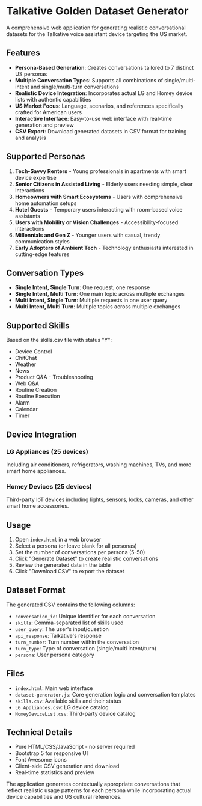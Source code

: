 # Talkative Golden Dataset Generator

A comprehensive web application for generating realistic conversational datasets for the Talkative voice assistant device targeting the US market.

## Features

- **Persona-Based Generation**: Creates conversations tailored to 7 distinct US personas
- **Multiple Conversation Types**: Supports all combinations of single/multi-intent and single/multi-turn conversations  
- **Realistic Device Integration**: Incorporates actual LG and Homey device lists with authentic capabilities
- **US Market Focus**: Language, scenarios, and references specifically crafted for American users
- **Interactive Interface**: Easy-to-use web interface with real-time generation and preview
- **CSV Export**: Download generated datasets in CSV format for training and analysis

## Supported Personas

1. **Tech-Savvy Renters** - Young professionals in apartments with smart device expertise
2. **Senior Citizens in Assisted Living** - Elderly users needing simple, clear interactions
3. **Homeowners with Smart Ecosystems** - Users with comprehensive home automation setups
4. **Hotel Guests** - Temporary users interacting with room-based voice assistants
5. **Users with Mobility or Vision Challenges** - Accessibility-focused interactions
6. **Millennials and Gen Z** - Younger users with casual, trendy communication styles
7. **Early Adopters of Ambient Tech** - Technology enthusiasts interested in cutting-edge features

## Conversation Types

- **Single Intent, Single Turn**: One request, one response
- **Single Intent, Multi Turn**: One main topic across multiple exchanges
- **Multi Intent, Single Turn**: Multiple requests in one user query
- **Multi Intent, Multi Turn**: Multiple topics across multiple exchanges

## Supported Skills

Based on the skills.csv file with status "Y":
- Device Control
- ChitChat  
- Weather
- News
- Product Q&A - Troubleshooting
- Web Q&A
- Routine Creation
- Routine Execution
- Alarm
- Calendar
- Timer

## Device Integration

### LG Appliances (25 devices)
Including air conditioners, refrigerators, washing machines, TVs, and more smart home appliances.

### Homey Devices (25 devices)  
Third-party IoT devices including lights, sensors, locks, cameras, and other smart home accessories.

## Usage

1. Open `index.html` in a web browser
2. Select a persona (or leave blank for all personas)
3. Set the number of conversations per persona (5-50)
4. Click "Generate Dataset" to create realistic conversations
5. Review the generated data in the table
6. Click "Download CSV" to export the dataset

## Dataset Format

The generated CSV contains the following columns:
- `conversation_id`: Unique identifier for each conversation
- `skills`: Comma-separated list of skills used
- `user_query`: The user's input/question
- `api_response`: Talkative's response
- `turn_number`: Turn number within the conversation
- `turn_type`: Type of conversation (single/multi intent/turn)
- `persona`: User persona category

## Files

- `index.html`: Main web interface
- `dataset-generator.js`: Core generation logic and conversation templates
- `skills.csv`: Available skills and their status
- `LG Appliances.csv`: LG device catalog
- `HomeyDeviceList.csv`: Third-party device catalog

## Technical Details

- Pure HTML/CSS/JavaScript - no server required
- Bootstrap 5 for responsive UI
- Font Awesome icons
- Client-side CSV generation and download
- Real-time statistics and preview

The application generates contextually appropriate conversations that reflect realistic usage patterns for each persona while incorporating actual device capabilities and US cultural references.

